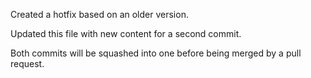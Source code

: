 Created a hotfix based on an older version.

Updated this file with new content for a second commit.

Both commits will be squashed into one before being merged by a pull request.
